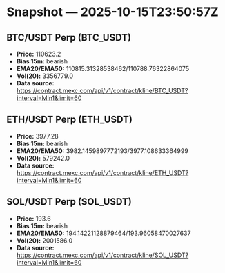 # Snapshot — 2025-10-15T23:50:57Z

## BTC/USDT Perp (BTC_USDT)
- **Price:** 110623.2
- **Bias 15m:** bearish
- **EMA20/EMA50:** 110815.31328538462/110788.76322864075
- **Vol(20):** 3356779.0
- **Data source:** https://contract.mexc.com/api/v1/contract/kline/BTC_USDT?interval=Min1&limit=60

## ETH/USDT Perp (ETH_USDT)
- **Price:** 3977.28
- **Bias 15m:** bearish
- **EMA20/EMA50:** 3982.1459897772193/3977.108633364999
- **Vol(20):** 579242.0
- **Data source:** https://contract.mexc.com/api/v1/contract/kline/ETH_USDT?interval=Min1&limit=60

## SOL/USDT Perp (SOL_USDT)
- **Price:** 193.6
- **Bias 15m:** bearish
- **EMA20/EMA50:** 194.14221128879464/193.96058470027637
- **Vol(20):** 2001586.0
- **Data source:** https://contract.mexc.com/api/v1/contract/kline/SOL_USDT?interval=Min1&limit=60
